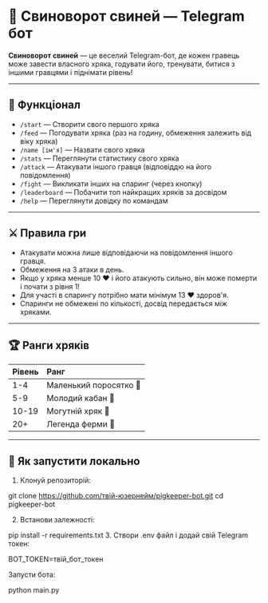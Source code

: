# 🐷 Свиноворот свиней — Telegram бот

**Свиноворот свиней** — це веселий Telegram-бот, де кожен гравець може завести власного хряка, годувати його, тренувати, битися з іншими гравцями і піднімати рівень!

---

## 📜 Функціонал

- `/start` — Створити свого першого хряка
- `/feed` — Погодувати хряка (раз на годину, обмеження залежить від віку хряка)
- `/name [ім'я]` — Назвати свого хряка
- `/stats` — Переглянути статистику свого хряка
- `/attack` — Атакувати іншого гравця (відповіддю на його повідомлення)
- `/fight` — Викликати інших на спаринг (через кнопку)
- `/leaderboard` — Побачити топ найкращих хряків за досвідом
- `/help` — Переглянути довідку по командам

---

## ⚔️ Правила гри

- Атакувати можна лише відповідаючи на повідомлення іншого гравця.
- Обмеження на 3 атаки в день.
- Якщо у хряка менше 10 ❤️ і його атакують сильно, він може померти і почати з рівня 1!
- Для участі в спарингу потрібно мати мінімум 13 ❤️ здоров'я.
- Спаринги не обмежені по кількості, досвід передається між хряками.

---

## 🏆 Ранги хряків

| Рівень | Ранг |
|:-------|:-----|
| 1-4 | Маленький поросятко 🐖 |
| 5-9 | Молодий кабан 🐗 |
| 10-19 | Могутній хряк 🐽 |
| 20+ | Легенда ферми 🐲 |

---

## 🚀 Як запустити локально

1. Клонуй репозиторій:

git clone https://github.com/твій-юзернейм/pigkeeper-bot.git
cd pigkeeper-bot

2. Встанови залежності:

pip install -r requirements.txt
3. Створи .env файл і додай свій Telegram токен:

BOT_TOKEN=твій_бот_токен

Запусти бота:

python main.py
